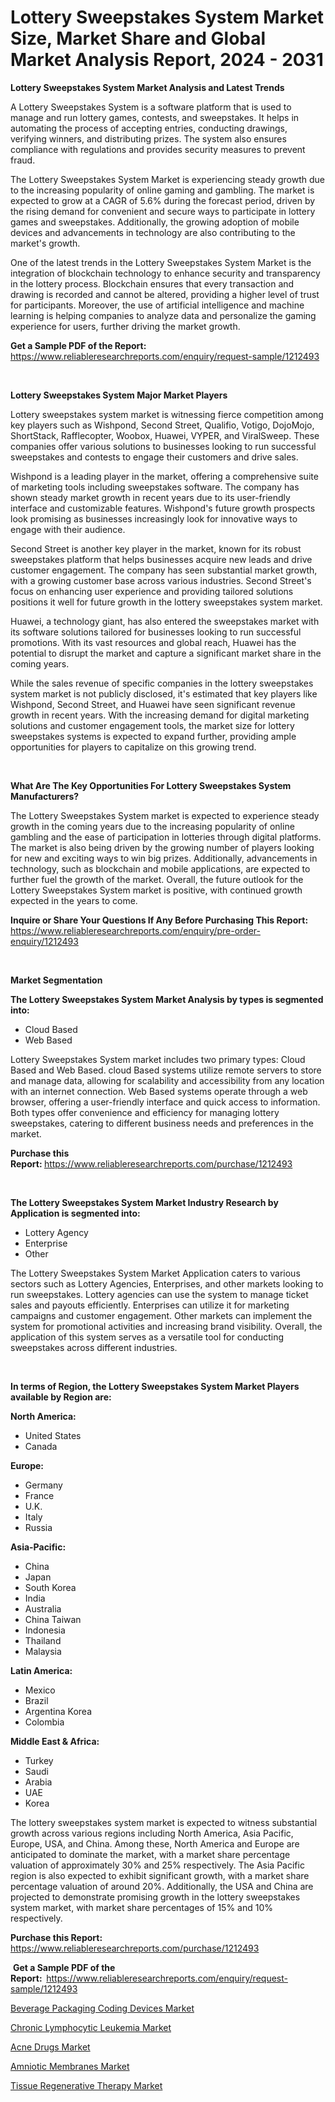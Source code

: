 <p><h1>Lottery Sweepstakes System Market Size, Market Share and Global Market Analysis Report, 2024 - 2031</h1></p><p><strong>Lottery Sweepstakes System Market Analysis and Latest Trends</strong></p>
<p><p>A Lottery Sweepstakes System is a software platform that is used to manage and run lottery games, contests, and sweepstakes. It helps in automating the process of accepting entries, conducting drawings, verifying winners, and distributing prizes. The system also ensures compliance with regulations and provides security measures to prevent fraud.</p><p>The Lottery Sweepstakes System Market is experiencing steady growth due to the increasing popularity of online gaming and gambling. The market is expected to grow at a CAGR of 5.6% during the forecast period, driven by the rising demand for convenient and secure ways to participate in lottery games and sweepstakes. Additionally, the growing adoption of mobile devices and advancements in technology are also contributing to the market's growth.</p><p>One of the latest trends in the Lottery Sweepstakes System Market is the integration of blockchain technology to enhance security and transparency in the lottery process. Blockchain ensures that every transaction and drawing is recorded and cannot be altered, providing a higher level of trust for participants. Moreover, the use of artificial intelligence and machine learning is helping companies to analyze data and personalize the gaming experience for users, further driving the market growth.</p></p>
<p><strong>Get a Sample PDF of the Report:&nbsp;</strong> <a href="https://www.reliableresearchreports.com/enquiry/request-sample/1212493">https://www.reliableresearchreports.com/enquiry/request-sample/1212493</a></p>
<p>&nbsp;</p>
<p><strong>Lottery Sweepstakes System Major Market Players</strong></p>
<p><p>Lottery sweepstakes system market is witnessing fierce competition among key players such as Wishpond, Second Street, Qualifio, Votigo, DojoMojo, ShortStack, Rafflecopter, Woobox, Huawei, VYPER, and ViralSweep. These companies offer various solutions to businesses looking to run successful sweepstakes and contests to engage their customers and drive sales.</p><p>Wishpond is a leading player in the market, offering a comprehensive suite of marketing tools including sweepstakes software. The company has shown steady market growth in recent years due to its user-friendly interface and customizable features. Wishpond's future growth prospects look promising as businesses increasingly look for innovative ways to engage with their audience.</p><p>Second Street is another key player in the market, known for its robust sweepstakes platform that helps businesses acquire new leads and drive customer engagement. The company has seen substantial market growth, with a growing customer base across various industries. Second Street's focus on enhancing user experience and providing tailored solutions positions it well for future growth in the lottery sweepstakes system market.</p><p>Huawei, a technology giant, has also entered the sweepstakes market with its software solutions tailored for businesses looking to run successful promotions. With its vast resources and global reach, Huawei has the potential to disrupt the market and capture a significant market share in the coming years.</p><p>While the sales revenue of specific companies in the lottery sweepstakes system market is not publicly disclosed, it's estimated that key players like Wishpond, Second Street, and Huawei have seen significant revenue growth in recent years. With the increasing demand for digital marketing solutions and customer engagement tools, the market size for lottery sweepstakes systems is expected to expand further, providing ample opportunities for players to capitalize on this growing trend.</p></p>
<p>&nbsp;</p>
<p><strong>What Are The Key Opportunities For Lottery Sweepstakes System Manufacturers?</strong></p>
<p><p>The Lottery Sweepstakes System market is expected to experience steady growth in the coming years due to the increasing popularity of online gambling and the ease of participation in lotteries through digital platforms. The market is also being driven by the growing number of players looking for new and exciting ways to win big prizes. Additionally, advancements in technology, such as blockchain and mobile applications, are expected to further fuel the growth of the market. Overall, the future outlook for the Lottery Sweepstakes System market is positive, with continued growth expected in the years to come.</p></p>
<p><strong>Inquire or Share Your Questions If Any Before Purchasing This Report:</strong> <a href="https://www.reliableresearchreports.com/enquiry/pre-order-enquiry/1212493">https://www.reliableresearchreports.com/enquiry/pre-order-enquiry/1212493</a></p>
<p>&nbsp;</p>
<p><strong>Market Segmentation</strong></p>
<p><strong>The Lottery Sweepstakes System Market Analysis by types is segmented into:</strong></p>
<p><ul><li>Cloud Based</li><li>Web Based</li></ul></p>
<p><p>Lottery Sweepstakes System market includes two primary types: Cloud Based and Web Based. cloud Based systems utilize remote servers to store and manage data, allowing for scalability and accessibility from any location with an internet connection. Web Based systems operate through a web browser, offering a user-friendly interface and quick access to information. Both types offer convenience and efficiency for managing lottery sweepstakes, catering to different business needs and preferences in the market.</p></p>
<p><strong>Purchase this Report:&nbsp;</strong><a href="https://www.reliableresearchreports.com/purchase/1212493">https://www.reliableresearchreports.com/purchase/1212493</a></p>
<p>&nbsp;</p>
<p><strong>The Lottery Sweepstakes System Market Industry Research by Application is segmented into:</strong></p>
<p><ul><li>Lottery Agency</li><li>Enterprise</li><li>Other</li></ul></p>
<p><p>The Lottery Sweepstakes System Market Application caters to various sectors such as Lottery Agencies, Enterprises, and other markets looking to run sweepstakes. Lottery agencies can use the system to manage ticket sales and payouts efficiently. Enterprises can utilize it for marketing campaigns and customer engagement. Other markets can implement the system for promotional activities and increasing brand visibility. Overall, the application of this system serves as a versatile tool for conducting sweepstakes across different industries.</p></p>
<p>&nbsp;</p>
<p><strong>In terms of Region, the Lottery Sweepstakes System Market Players available by Region are:</strong></p>
<p>
    <p> <strong> North America: </strong>
        <ul>
            <li>United States</li>
            <li>Canada</li>
        </ul>
        </p> 
    <p> <strong> Europe: </strong>
        <ul>
            <li>Germany</li>
            <li>France</li>
            <li>U.K.</li>
            <li>Italy</li>
            <li>Russia</li>
        </ul>
        </p> 
    <p> <strong> Asia-Pacific: </strong>
        <ul>
            <li>China</li>
            <li>Japan</li>
            <li>South Korea</li>
            <li>India</li>
            <li>Australia</li>
            <li>China Taiwan</li>
            <li>Indonesia</li>
            <li>Thailand</li>
            <li>Malaysia</li>
        </ul>
        </p> 
    <p> <strong> Latin America: </strong>
        <ul>
            <li>Mexico</li>
            <li>Brazil</li>
            <li>Argentina Korea</li>
            <li>Colombia</li>
        </ul>
        </p> 
    <p> <strong> Middle East & Africa: </strong>
        <ul>
            <li>Turkey</li>
            <li>Saudi</li>
            <li>Arabia</li>
            <li>UAE</li>
            <li>Korea</li>
        </ul>
    </p>
    </p>
<p><p>The lottery sweepstakes system market is expected to witness substantial growth across various regions including North America, Asia Pacific, Europe, USA, and China. Among these, North America and Europe are anticipated to dominate the market, with a market share percentage valuation of approximately 30% and 25% respectively. The Asia Pacific region is also expected to exhibit significant growth, with a market share percentage valuation of around 20%. Additionally, the USA and China are projected to demonstrate promising growth in the lottery sweepstakes system market, with market share percentages of 15% and 10% respectively.</p></p>
<p><strong>Purchase this Report: </strong><a href="https://www.reliableresearchreports.com/purchase/1212493">https://www.reliableresearchreports.com/purchase/1212493</a></p>
<p>&nbsp;<strong>Get a Sample PDF of the Report:&nbsp;&nbsp;</strong><a href="https://www.reliableresearchreports.com/enquiry/request-sample/1212493">https://www.reliableresearchreports.com/enquiry/request-sample/1212493</a></p>
<p><strong></strong></p>
<p><p><a href="https://github.com/bobicer/Market-Research-Report-List-2/blob/main/beverage-packaging-coding-devices-market.md">Beverage Packaging Coding Devices Market</a></p><p><a href="https://medium.com/@paulbryant18/chronic-lymphocytic-leukemia-nbsp-market-focuses-on-market-share-size-and-projected-forecast-till-1a268e0423a9">Chronic Lymphocytic Leukemia Market</a></p><p><a href="https://medium.com/@meggieconn/acne-drugs-market-analysis-its-cagr-market-segmentation-and-global-industry-overview-9fe0abe03261">Acne Drugs Market</a></p><p><a href="https://medium.com/@meggieconn/amniotic-membranes-market-furnishes-information-on-market-share-market-trends-and-market-growth-f844fdf55e5f">Amniotic Membranes Market</a></p><p><a href="https://github.com/timeliteaut/Market-Research-Report-List-1/blob/main/tissue-regenerative-therapy-market.md">Tissue Regenerative Therapy Market</a></p></p>